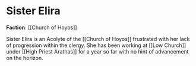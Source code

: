 # Sister Elira

**Faction**: [[Church of Hoyos]]

Sister Elira is an Acolyte of the [[Church of Hoyos]] frustrated with her lack of progression within the clergy. She has been working at [[Low Church]] under [[High Priest Arathas]] for a year so far with no hint of advancement on the horizon.